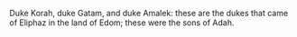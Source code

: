 Duke Korah, duke Gatam, and duke Amalek: these are the dukes that came of Eliphaz in the land of Edom; these were the sons of Adah.
